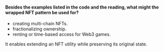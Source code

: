 #### Besides the examples listed in the code and the reading, what might the wrapped NFT pattern be used for?

- creating multi-chain NFTs.
- fractionalizing ownership.
- renting or time-based access for Web3 games. 

It enables extending an NFT utility while preserving its original state.